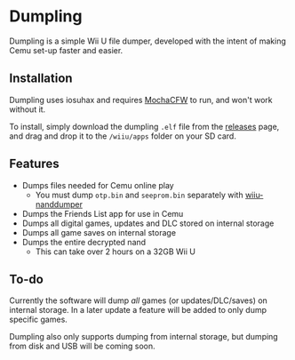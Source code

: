 # Dumpling

Dumpling is a simple Wii U file dumper, developed with the intent of making Cemu set-up faster and easier.

## Installation

Dumpling uses iosuhax and requires [MochaCFW](https://gbatemp.net/threads/mocha-cfw-the-sweet-chocolate-to-your-latte.452940/) to run, and won't work without it.

To install, simply download the dumpling `.elf` file from the [releases](https://github.com/emiyl/dumpling/releases/latest) page, and drag and drop it to the `/wiiu/apps` folder on your SD card.

## Features

- Dumps files needed for Cemu online play
  - You must dump `otp.bin` and `seeprom.bin` separately with [wiiu-nanddumper](https://github.com/koolkdev/wiiu-nanddumper)
- Dumps the Friends List app for use in Cemu
- Dumps all digital games, updates and DLC stored on internal storage
- Dumps all game saves on internal storage
- Dumps the entire decrypted nand
  - This can take over 2 hours on a 32GB Wii U
  
## To-do

Currently the software will dump _all_ games (or updates/DLC/saves) on internal storage. In a later update a feature will be added to only dump specific games.

Dumpling also only supports dumping from internal storage, but dumping from disk and USB will be coming soon.
